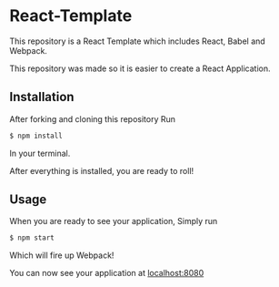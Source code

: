 # React-Template
This repository is a React Template which includes React, Babel and Webpack.

This repository was made so it is easier to create a React Application.

## Installation
After forking and cloning this repository
Run 
```sh
$ npm install
```
In your terminal.

After everything is installed, you are ready to roll!

## Usage
When you are ready to see your application, Simply run
```sh
$ npm start
```
Which will fire up Webpack!

You can now see your application at [localhost:8080](http://localhost:8080)
